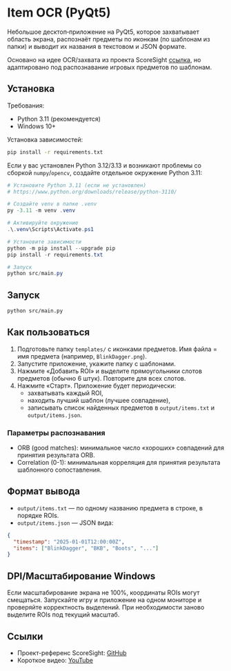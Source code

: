 # Item OCR (PyQt5)

Небольшое десктоп‑приложение на PyQt5, которое захватывает область экрана, распознаёт предметы по иконкам (по шаблонам из папки) и выводит их названия в текстовом и JSON формате.

Основано на идее OCR/захвата из проекта ScoreSight [ссылка](https://github.com/royshil/scoresight), но адаптировано под распознавание игровых предметов по шаблонам.

## Установка

Требования:
- Python 3.11 (рекомендуется)
- Windows 10+

Установка зависимостей:
```bash
pip install -r requirements.txt
```

Если у вас установлен Python 3.12/3.13 и возникают проблемы со сборкой `numpy`/`opencv`, создайте отдельное окружение Python 3.11:
```powershell
# Установите Python 3.11 (если не установлен)
# https://www.python.org/downloads/release/python-3110/

# Создайте venv в папке .venv
py -3.11 -m venv .venv

# Активируйте окружение
.\.venv\Scripts\Activate.ps1

# Установите зависимости
python -m pip install --upgrade pip
pip install -r requirements.txt

# Запуск
python src/main.py
```

## Запуск
```bash
python src/main.py
```

## Как пользоваться
1. Подготовьте папку `templates/` с иконками предметов. Имя файла = имя предмета (например, `BlinkDagger.png`).
2. Запустите приложение, укажите папку с шаблонами.
3. Нажмите «Добавить ROI» и выделите прямоугольники слотов предметов (обычно 6 штук). Повторите для всех слотов.
4. Нажмите «Старт». Приложение будет периодически:
   - захватывать каждый ROI,
   - находить лучший шаблон (лучшее совпадение),
   - записывать список найденных предметов в `output/items.txt` и `output/items.json`.

### Параметры распознавания
- ORB (good matches): минимальное число «хороших» совпадений для принятия результата ORB.
- Correlation (0-1): минимальная корреляция для принятия результата шаблонного сопоставления.

## Формат вывода
- `output/items.txt` — по одному названию предмета в строке, в порядке ROIs.
- `output/items.json` — JSON вида:
```json
{
  "timestamp": "2025-01-01T12:00:00Z",
  "items": ["BlinkDagger", "BKB", "Boots", "..."]
}
```

## DPI/Масштабирование Windows
Если масштабирование экрана не 100%, координаты ROIs могут смещаться. Запускайте игру и приложение на одном мониторе и проверяйте корректность выделений. При необходимости заново выделите ROIs под текущий масштаб.

## Ссылки
- Проект-референс ScoreSight: [GitHub](https://github.com/royshil/scoresight)
- Короткое видео: [YouTube](https://www.youtube.com/watch?v=ADShJdItYC4&ab_channel=RoyShilkrot) 